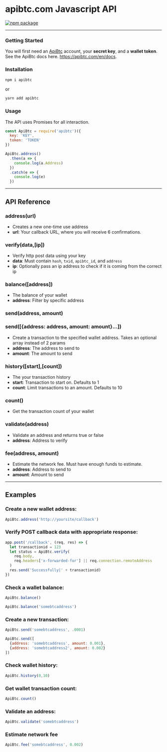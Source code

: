 # apibtc.com Javascript API

[![npm package](https://nodei.co/npm/apibtc.png?downloads=true&downloadRank=true&stars=true)](https://nodei.co/npm/apibtc/)

---

### Getting Started

You will first need an [ApiBtc](https://apibtc.com) account, your **secret key**, and a **wallet token**. See the ApiBtc docs here. https://apibtc.com/en/docs.



### Installation
```sh
npm i apibtc
```
or
```sh
yarn add apibtc
```



### Usage

The API uses Promises for all interaction.

```js
const ApiBtc = require('apibtc')({
  key: 'KEY',
  token: 'TOKEN'
})

ApiBtc.address()
  .then(a => {
    console.log(a.Address)
  })
  .catch(e => {
    console.log(e)
  })
```


---

## API Reference

### address(url)
- Creates a new one-time use address
- **url**: Your callback URL, where you will receive 6 confirmations.

### verify(data,[ip])
- Verify http post data using your key
- **data**: Must contain `hash`, `txid`, `apibtc_id`, and `address`
- **ip**: Optionally pass an ip address to check if it is coming from the correct ip

### balance([address])
- The balance of your wallet
- **address**: Filter by specific address

### send(address, amount)
### send([{address: address, amount: amount}...])
- Create a transaction to the specified wallet address. Takes an optional array instead of 2 params
- **address**: The address to send to
- **amount**: The amount to send

### history([start],[count])
- The your transaction history
- **start**: Transaction to start on. Defaults to 1
- **count**: Limit transactions to an amount. Defaults to 10

### count()
- Get the transaction count of your wallet

### validate(address)
- Validate an address and returns true or false
- **address**: Address to verify


### fee(address, amount)
- Estimate the network fee. Must have enough funds to estimate.
- **address**: Address to send to
- **amount**: Amount to send

---

## Examples

### Create a new wallet address:
```js
ApiBtc.address('http://yoursite/callback')
```

### Verify POST callback data with appropriate response:

```js
app.post('/callback', (req, res) => {
  let transactionid = 123
  let status = ApiBtc.verify(
    req.body,
    req.headers['x-forwarded-for'] || req.connection.remoteAddress
  )
  res.send('Successfully|' + transactionid)
})
```

### Check a wallet balance:

```js
ApiBtc.balance()

ApiBtc.balance('somebtcaddress')
```

### Create a new transaction:

```js
ApiBtc.send('somebtcaddress', .0001)

ApiBtc.send([
  {address: 'somebtcaddress', amount: 0.001},
  {address: 'somebtcaddress2', amount: 0.002}
])
```

### Check wallet history:

```js
ApiBtc.history(0,10)
```

### Get wallet transaction count:

```js
ApiBtc.count()
```

### Validate an address:

```js
ApiBtc.validate('somebtcaddress')
```

### Estimate network fee

```js
ApiBtc.fee('somebtcaddress', 0.002)
```

